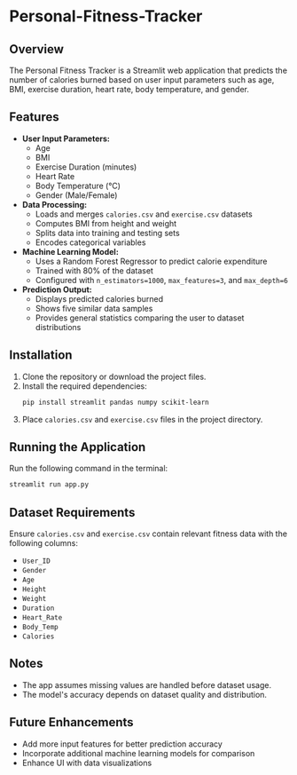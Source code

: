 # Personal-Fitness-Tracker


## Overview
The Personal Fitness Tracker is a Streamlit web application that predicts the number of calories burned based on user input parameters such as age, BMI, exercise duration, heart rate, body temperature, and gender.

## Features
- **User Input Parameters:**
  - Age
  - BMI
  - Exercise Duration (minutes)
  - Heart Rate
  - Body Temperature (°C)
  - Gender (Male/Female)
- **Data Processing:**
  - Loads and merges `calories.csv` and `exercise.csv` datasets
  - Computes BMI from height and weight
  - Splits data into training and testing sets
  - Encodes categorical variables
- **Machine Learning Model:**
  - Uses a Random Forest Regressor to predict calorie expenditure
  - Trained with 80% of the dataset
  - Configured with `n_estimators=1000`, `max_features=3`, and `max_depth=6`
- **Prediction Output:**
  - Displays predicted calories burned
  - Shows five similar data samples
  - Provides general statistics comparing the user to dataset distributions

## Installation
1. Clone the repository or download the project files.
2. Install the required dependencies:
   ```sh
   pip install streamlit pandas numpy scikit-learn
   ```
3. Place `calories.csv` and `exercise.csv` files in the project directory.

## Running the Application
Run the following command in the terminal:
```sh
streamlit run app.py
```

## Dataset Requirements
Ensure `calories.csv` and `exercise.csv` contain relevant fitness data with the following columns:
- `User_ID`
- `Gender`
- `Age`
- `Height`
- `Weight`
- `Duration`
- `Heart_Rate`
- `Body_Temp`
- `Calories`

## Notes
- The app assumes missing values are handled before dataset usage.
- The model's accuracy depends on dataset quality and distribution.

## Future Enhancements
- Add more input features for better prediction accuracy
- Incorporate additional machine learning models for comparison
- Enhance UI with data visualizations

